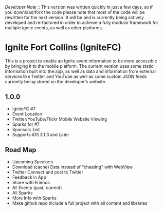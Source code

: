 *Developer Note* :: This version was written quickly in just a few days, so if you download/fork the code please note that most of the code will be rewritten for the next version. It will be and is currently being actively developed and re-factored in order to achieve a fully modular framework for multiple ignite events, as well as other platforms.

# Ignite Fort Collins (IgniteFC) 

This is a project to enable an Ignite event information to be more accessible by bringing it to the mobile platform. The current version uses some static information built into the app, as well as data and information from external services like Twitter and YouTube as well as some custom JSON feeds currently being stored on the developer's website. 

## 1.0.0

- IgniteFC #7
- Event Location
- Twitter/YouTube/Flickr Mobile Website Viewing
- Sparks for #7
- Sponsors List
- Supports iOS 3.1.3 and Later

## Road Map

- Upcoming Speakers
- Download (cache) Data instead of "cheating" with WebView
- Twitter Connect and post to Twitter
- Feedback in App
- Share with Friends
- All Events (past, current)
- All Sparks
- More Info with Sparks
- Make github repo include a full project with all content and libraries 